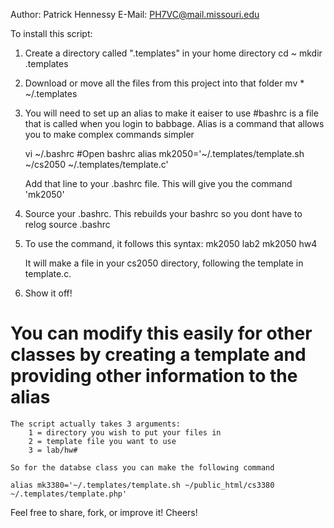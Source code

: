 Author: Patrick Hennessy
E-Mail: PH7VC@mail.missouri.edu

To install this script:
1) Create a directory called ".templates" in your home directory
    cd ~
    mkdir .templates

2) Download or move all the files from this project into that folder
    mv * ~/.templates

3) You will need to set up an alias to make it eaiser to use
    #bashrc is a file that is called when you login to babbage. Alias is a command that allows you to make complex commands simpler

    vi ~/.bashrc    #Open bashrc
    alias mk2050='~/.templates/template.sh ~/cs2050 ~/.templates/template.c'

    Add that line to your .bashrc file. This will give you the command 'mk2050'

4) Source your .bashrc. This rebuilds your bashrc so you dont have to relog
    source .bashrc

5) To use the command, it follows this syntax:
    mk2050 lab2
    mk2050 hw4

    It will make a file in your cs2050 directory, following the template in template.c.

6) Show it off!

# You can modify this easily for other classes by creating a template and providing other information to the alias
    The script actually takes 3 arguments: 
        1 = directory you wish to put your files in
        2 = template file you want to use
        3 = lab/hw#

    So for the databse class you can make the following command

    alias mk3380='~/.templates/template.sh ~/public_html/cs3380 ~/.templates/template.php'

Feel free to share, fork, or improve it! Cheers!
